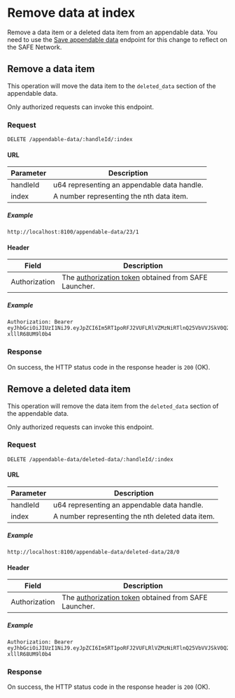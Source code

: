 # Remove data at index

Remove a data item or a deleted data item from an appendable data. You need to use the [Save appendable data](save-appendable-data.md) endpoint for this change to reflect on the SAFE Network.

## Remove a data item

This operation will move the data item to the `deleted_data` section of the appendable data.

Only authorized requests can invoke this endpoint.

### Request

```
DELETE /appendable-data/:handleId/:index
```

#### URL

| Parameter | Description |
| --- | --- |
| handleId | u64 representing an appendable data handle. |
| index | A number representing the nth data item. |

##### Example

```
http://localhost:8100/appendable-data/23/1
```

#### Header

| Field | Description |
| --- | --- |
| Authorization | The [authorization token](/auth) obtained from SAFE Launcher. |

##### Example

```
Authorization: Bearer eyJhbGciOiJIUzI1NiJ9.eyJpZCI6Im5RT1poRFJ2VUFLRlVZMzNiRTlnQ25VbVVJSkV0Q2lmYk4zYjE1dXZ2TlU9In0.OTKcHQ9VUKYzBXH_MqeWR4UcHFJV-xlllR68UM9l0b4
```

### Response

On success, the HTTP status code in the response header is `200` (OK).

## Remove a deleted data item

This operation will remove the data item from the `deleted_data` section of the appendable data.

Only authorized requests can invoke this endpoint.

### Request

```
DELETE /appendable-data/deleted-data/:handleId/:index
```

#### URL

| Parameter | Description |
| --- | --- |
| handleId | u64 representing an appendable data handle. |
| index | A number representing the nth deleted data item. |

##### Example

```
http://localhost:8100/appendable-data/deleted-data/28/0
```

#### Header

| Field | Description |
| --- | --- |
| Authorization | The [authorization token](/auth) obtained from SAFE Launcher. |

##### Example

```
Authorization: Bearer eyJhbGciOiJIUzI1NiJ9.eyJpZCI6Im5RT1poRFJ2VUFLRlVZMzNiRTlnQ25VbVVJSkV0Q2lmYk4zYjE1dXZ2TlU9In0.OTKcHQ9VUKYzBXH_MqeWR4UcHFJV-xlllR68UM9l0b4
```

### Response

On success, the HTTP status code in the response header is `200` (OK).
